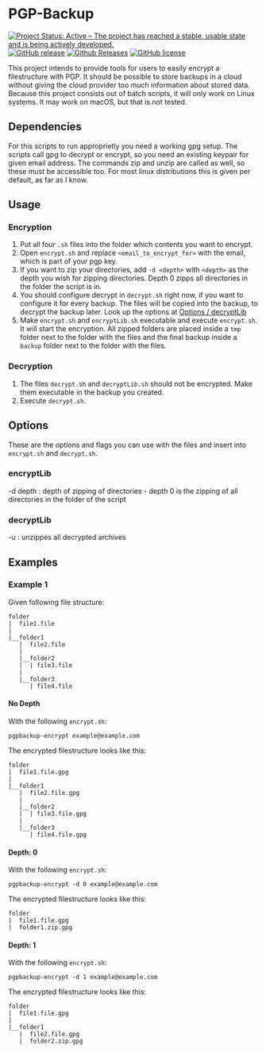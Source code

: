 # PGP-Backup
[![Project Status: Active – The project has reached a stable, usable state and is being actively developed.](http://www.repostatus.org/badges/latest/active.svg)](http://www.repostatus.org/#active)
[![GitHub release](https://img.shields.io/github/release/NicoVIII/CloudBackupEncryption.svg)]()
[![Github Releases](https://img.shields.io/github/downloads/NicoVIII/CloudBackupEncryption/total.svg)]()
[![GitHub license](https://img.shields.io/badge/license-MIT-blue.svg)](https://raw.githubusercontent.com/NicoVIII/CloudBackupEncryption/master/LICENSE.txt)

This project intends to provide tools for users to easily encrypt a filestructure with PGP. It should be possible to store backups in a cloud without giving the cloud provider too much information about stored data.
Because this project consists out of batch scripts, it will only work on Linux systems. It may work on macOS, but that is not tested.

## Dependencies
For this scripts to run approprietly you need a working gpg setup. The scripts call gpg to decrypt or encrypt, so you need an existing keypair for given email address.
The commands zip and unzip are called as well, so these must be accessible too. For most linux distributions this is given per default, as far as I know.

## Usage

### Encryption
1. Put all four `.sh` files into the folder which contents you want to encrypt.
2. Open `encrypt.sh` and replace `<email_to_encrypt_for>` with the email, which is part of your pgp key.
3. If you want to zip your directories, add `-d <depth>` with `<depth>` as the depth you wish for zipping directories. Depth 0 zipps all directories in the folder the script is in.
4. You should configure decrypt in `decrypt.sh` right now, if you want to configure it for every backup. The files will be copied into the backup, to decrypt the backup later. Look up the options at [Options / decryptLib](#decryptlib)
5. Make `encrypt.sh` and `encryptLib.sh` executable and execute `encrypt.sh`. It will start the encryption. All zipped folders are placed inside a `tmp` folder next to the folder with the files and the final backup inside a `backup` folder next to the folder with the files.

### Decryption
1. The files `decrypt.sh` and `decryptLib.sh` should not be encrypted. Make them executable in the backup you created.
2. Execute `decrypt.sh`.

## Options
These are the options and flags you can use with the files and insert into `encrypt.sh` and `decrypt.sh`.

### encryptLib
-d depth : depth of zipping of directories - depth 0 is the zipping of all directories in the folder of the script

### decryptLib
-u : unzippes all decrypted archives

## Examples

### Example 1

Given following file structure:
```
folder
|  file1.file
|
|__folder1
   |  file2.file
   |
   |__folder2
   |  | file3.file
   |
   |__folder3
      | file4.file
```

#### No Depth
With the following `encrypt.sh`:
```
pgpbackup-encrypt example@example.com
```
The encrypted filestructure looks like this:
```
folder
|  file1.file.gpg
|
|__folder1
   |  file2.file.gpg
   |
   |__folder2
   |  | file3.file.gpg
   |
   |__folder3
      | file4.file.gpg
```

#### Depth: 0
With the following `encrypt.sh`:
```
pgpbackup-encrypt -d 0 example@example.com
```
The encrypted filestructure looks like this:
```
folder
|  file1.file.gpg
|  folder1.zip.gpg
```

#### Depth: 1
With the following `encrypt.sh`:
```
pgpbackup-encrypt -d 1 example@example.com
```
The encrypted filestructure looks like this:
```
folder
|  file1.file.gpg
|
|__folder1
   |  file2.file.gpg
   |  folder2.zip.gpg
```
